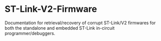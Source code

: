 ST-Link-V2-Firmware
===================

Documentation for retrieval/recovery of corrupt ST-Link/V2 firmwares for both the standalone and embedded ST-Link in-circuit programmer/debuggers.